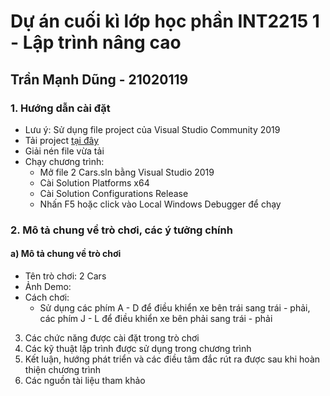 # Dự án cuối kì lớp học phần INT2215 1 - Lập trình nâng cao
## Trần Mạnh Dũng - 21020119

### 1. Hướng dẫn cài đặt
  * Lưu ý: Sử dụng file project của Visual Studio Community 2019
  * Tải project [ tại đây ]()
  * Giải nén file vừa tải
  * Chạy chương trình:
    + Mở file 2 Cars.sln bằng Visual Studio 2019
    + Cài Solution Platforms x64
    + Cài Solution Configurations Release
    + Nhấn F5 hoặc click vào Local Windows Debugger để chạy

### 2. Mô tả chung về trò chơi, các ý tưởng chính
#### a) Mô tả chung về trò chơi
  * Tên trò chơi: 2 Cars
  * Ảnh Demo:
  * Cách chơi:
    + Sử dụng các phím A - D để điều khiển xe bên trái sang trái - phải, các phím J - L để điều khiển xe bên phải sang trái - phải
3. Các chức năng được cài đặt trong trò chơi
4. Các kỹ thuật lập trình được sử dụng trong chương trình
5. Kết luận, hướng phát triển và các điều tâm đắc rút ra được sau khi hoàn thiện chương trình
6. Các nguồn tài liệu tham khảo
